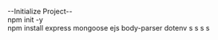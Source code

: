 --Initialize Project-- <br>
npm init -y <br>
npm install express mongoose ejs body-parser dotenv
s
s
s
s
